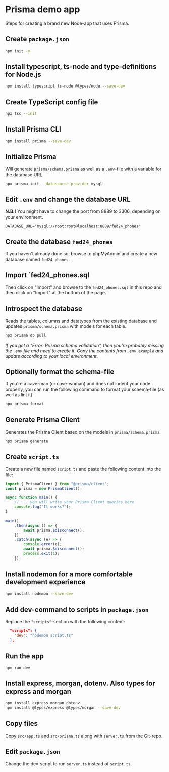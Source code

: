 # Prisma demo app

Steps for creating a brand new Node-app that uses Prisma.

## Create `package.json`

```bash
npm init -y
```

## Install typescript, ts-node and type-definitions for Node.js

```bash
npm install typescript ts-node @types/node --save-dev
```

## Create TypeScript config file

```bash
npx tsc --init
```

## Install Prisma CLI

```bash
npm install prisma --save-dev
```

## Initialize Prisma

Will generate `prisma/schema.prisma` as well as a `.env`-file with a variable
for the database URL.

```bash
npx prisma init --datasource-provider mysql
```

## Edit `.env` and change the database URL

**N.B.!** You might have to change the port from 8889 to 3306, depending on
your environment.

```env
DATABASE_URL="mysql://root:root@localhost:8889/fed24_phones"
```

## Create the database `fed24_phones`

If you haven't already done so, browse to phpMyAdmin and create a new database
named `fed24_phones`.

## Import `fed24_phones.sql

Then click on "Import" and browse to the `fed24_phones.sql` in this repo and
then click on "Import" at the bottom of the page.

## Introspect the database

Reads the tables, columns and datatypes from the existing database and updates
`prisma/schema.prisma` with models for each table.

```bash
npx prisma db pull
```

_If you get a "Error: Prisma schema validation", then you're probably missing
the `.env` file and need to create it. Copy the contents from `.env.example`
and update according to your local environment._

## Optionally format the schema-file

If you're a cave-man (or cave-woman) and does not indent your code properly, you
can run the following command to format your schema-file (as well as lint it).

```bash
npx prisma format
```

## Generate Prisma Client

Generates the Prisma Client based on the models in `prisma/schema.prisma`.

```bash
npx prisma generate
```

## Create `script.ts`

Create a new file named `script.ts` and paste the following content into the file:

```ts
import { PrismaClient } from "@prisma/client";
const prisma = new PrismaClient();

async function main() {
	// ... you will write your Prisma Client queries here
	console.log("It works?");
}

main()
	.then(async () => {
		await prisma.$disconnect();
	})
	.catch(async (e) => {
		console.error(e);
		await prisma.$disconnect();
		process.exit(1);
	});
```

## Install nodemon for a more comfortable development experience

```bash
npm install nodemon --save-dev
```

## Add dev-command to scripts in `package.json`

Replace the `"scripts"`-section with the following content:

```json
  "scripts": {
    "dev": "nodemon script.ts"
  },
```

## Run the app

```bash
npm run dev
```

## Install express, morgan, dotenv. Also types for express and morgan

```bash
npm install express morgan dotenv
npm install @types/express @types/morgan --save-dev
```

## Copy files

Copy `src/app.ts` and `src/prisma.ts` along with `server.ts` from the Git-repo.

## Edit `package.json`

Change the dev-script to run `server.ts` instead of `script.ts`.
